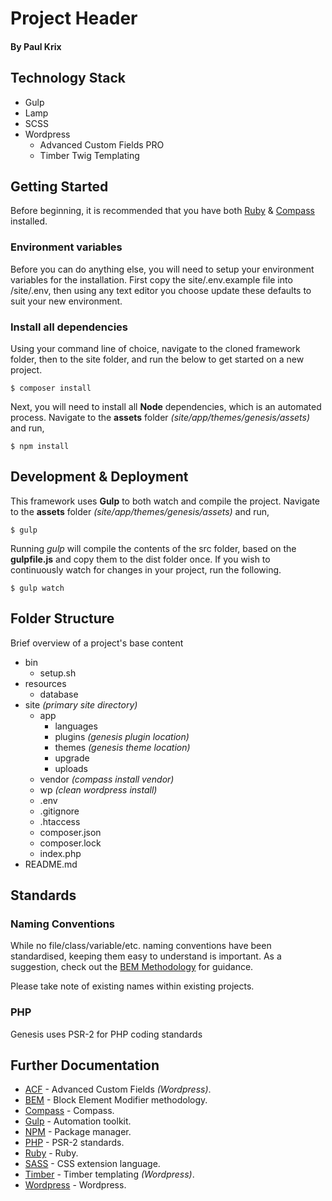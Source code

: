 # **Project Header** #

#### By Paul Krix ####


## **Technology Stack** ##

* Gulp
* Lamp
* SCSS
* Wordpress
    * Advanced Custom Fields PRO
    * Timber Twig Templating


## **Getting Started** ##

Before beginning, it is recommended that you have both [Ruby](http://www.ruby-lang.org/en/downloads/) & [Compass](http://compass-style.org/install/) installed.

### **Environment variables** ###

Before you can do anything else, you will need to setup your environment variables for the installation.
First  copy the site/.env.example file into /site/.env, then using any text editor you choose update these defaults to suit your new environment.

### **Install all dependencies** ###

Using your command line of choice, navigate to the cloned framework folder, then to the site folder, and run the below to get started on a new project.

~~~
$ composer install
~~~

Next, you will need to install all **Node** dependencies, which is an automated process. Navigate to the **assets** folder _(site/app/themes/genesis/assets)_ and run,

~~~
$ npm install
~~~


## **Development & Deployment** ##

This framework uses **Gulp** to both watch and compile the project. Navigate to the **assets** folder _(site/app/themes/genesis/assets)_ and run,

~~~
$ gulp
~~~

Running _gulp_ will compile the contents of the src folder, based on the **gulpfile.js** and copy them to the dist folder once. If you wish to continuously watch for changes in your project, run the following.

~~~
$ gulp watch
~~~


## **Folder Structure** ##

Brief overview of a project's base content

* bin
	* setup.sh
* resources
	* database
* site _(primary site directory)_
	* app
		* languages
		* plugins _(genesis plugin location)_
		* themes _(genesis theme location)_
		* upgrade
		* uploads
	* vendor _(compass install vendor)_
	* wp _(clean wordpress install)_
	* .env
	* .gitignore
	* .htaccess
	* composer.json
	* composer.lock
	* index.php
* README.md

## **Standards** ##


### **Naming Conventions** ###

While no file/class/variable/etc. naming conventions have been standardised, keeping them easy to understand is important. As a suggestion, check out the [BEM Methodology](http://www.getbem.com) for guidance.

Please take note of existing names within existing projects.


### **PHP** ###

Genesis uses PSR-2 for PHP coding standards


## **Further Documentation** ##

* [ACF](https://www.advancedcustomfields.com/) - Advanced Custom Fields _(Wordpress)_.
* [BEM](http://www.getbem.com) - Block Element Modifier methodology.
* [Compass](http://compass-style.org/) - Compass.
* [Gulp](http://gulpjs.com/) - Automation toolkit.
* [NPM](https://www.npmjs.com/) - Package manager.
* [PHP](https://www.php-fig.org/psr/psr-2/) - PSR-2 standards.
* [Ruby](www.ruby-lang.org/) - Ruby.
* [SASS](http://sass-lang.com/) - CSS extension language.
* [Timber](https://www.upstatement.com/timber/) - Timber templating _(Wordpress)_.
* [Wordpress](https://codex.wordpress.org/) - Wordpress.
